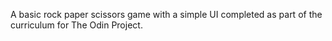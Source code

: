A basic rock paper scissors game with a simple UI completed as part of the curriculum for The Odin Project.
